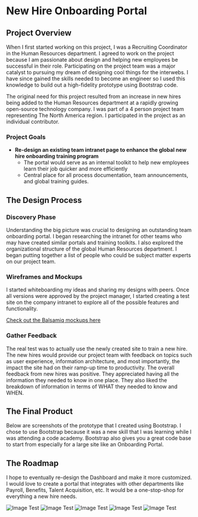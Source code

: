 # New Hire Onboarding Portal

## Project Overview
When I first started working on this project, I was a Recruiting Coordinator in the Human Resources department. I agreed to work on the project because I am passionate about design and helping new employees be successful in their role.  Participating on the project team was a major catalyst to pursuing my dream of designing cool things for the interwebs. I have since gained the skills needed to become an engineer so I used this knowledge to build out a high-fidelity prototype using Bootstrap code. 

The original need for this project resulted from an increase in new hires being added to the Human Resources department at a rapidly growing open-source technology company. I was part of a 4 person project team representing The North America region. I participated in the project as an individual contributor. 

### Project Goals
* **Re-design an existing team intranet page to enhance the global new hire onboarding training program**
    * The portal would serve as an internal toolkit to help new employees learn their job quicker and more efficiently
    * Central place for all process documentation, team announcements, and global training guides.

## The Design Process

### Discovery Phase
Understanding the big picture was crucial to designing an outstanding team onboarding portal. I began researching the intranet for other teams who may have created similar portals and training toolkits. I also explored the organizational structure of the global Human Resources department. I began putting together a list of people who could be subject matter experts on our project team.

### Wireframes and Mockups
I started whiteboarding my ideas and sharing my designs with peers. Once all versions were approved by the project manager, I started creating a test site on the company intranet to explore all of the possible features and functionality.

[Check out the Balsamiq mockups here](https://github.com/designbright/NewHireOnboardingPortal/blob/master/mockups/New%20Mockup%201.png)

### Gather Feedback
The real test was to actually use the newly created site to train a new hire. The new hires would provide our project team with feedback on topics such as user experience, information architecture, and most importantly, the impact the site had on their ramp-up time to productivity. The overall feedback from new hires was positive. They appreciated having all the information they needed to know in one place. They also liked the breakdown of information in terms of WHAT they needed to know and WHEN.

## The Final Product
Below are screenshots of the prototype that I created using Bootstrap. I chose to use Bootstrap because it was a new skill that I was learning while I was attending a code academy. Bootstrap also gives you a great code base to start from  especially for a large site like an Onboarding Portal.

## The Roadmap
I hope to eventually re-design the Dashboard and make it more customized. I would love to create a portal that integrates with other departments like Payroll, Benefits, Talent Acquisition, etc. It would be a one-stop-shop for everything a new hire needs.



![Image Test](https://github.com/designbright/NewHireOnboardingPortal/blob/master/ScreenShots/homepageScreenShot.png)
![Image Test](https://github.com/designbright/NewHireOnboardingPortal/blob/master/ScreenShots/meetTheTeamScreenShot.png)
![Image Test](https://github.com/designbright/NewHireOnboardingPortal/blob/master/ScreenShots/toolkitScreenShot.png)
![Image Test](https://github.com/designbright/NewHireOnboardingPortal/blob/master/ScreenShots/FAQscreenShot.png)
![Image Test](https://github.com/designbright/NewHireOnboardingPortal/blob/master/ScreenShots/dashboardScreenShot.png)

